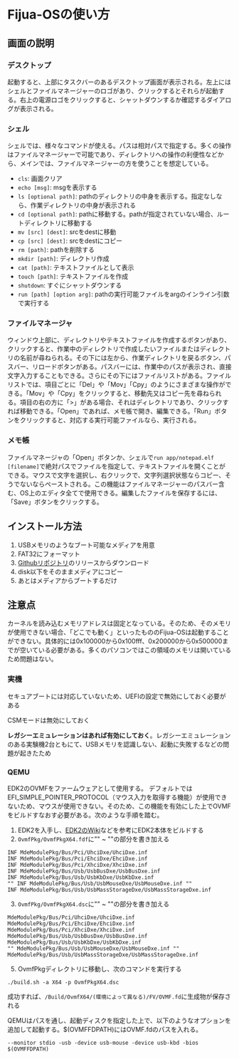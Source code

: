# Fijua-OSの使い方

## 画面の説明
### デスクトップ
起動すると、上部にタスクバーのあるデスクトップ画面が表示される。左上にはシェルとファイルマネージャーのロゴがあり、クリックするとそれらが起動する。右上の電源ロゴをクリックすると、シャットダウンするか確認するダイアログが表示される。

### シェル
シェルでは、様々なコマンドが使える。パスは相対パスで指定する。多くの操作はファイルマネージャーで可能であり、ディレクトリへの操作の利便性などから、メインでは、ファイルマネージャーの方を使うことを想定している。
- `cls`: 画面クリア
- `echo [msg]`: msgを表示する
- `ls [optional path]`: pathのディレクトリの中身を表示する。指定なしなら、作業ディレクトリの中身が表示される
- `cd [optional path]`: pathに移動する。pathが指定されていない場合、ルートディレクトリに移動する
- `mv [src] [dest]`: srcをdestに移動
- `cp [src] [dest]`: srcをdestにコピー
- `rm [path]`: pathを削除する
- `mkdir [path]`: ディレクトリ作成
- `cat [path]`: テキストファイルとして表示
- `touch [path]`: テキストファイルを作成
- `shutdown`: すぐにシャットダウンする
- `run [path] [option arg]`: pathの実行可能ファイルをargのインライン引数で実行する

### ファイルマネージャ
ウィンドウ上部に、ディレクトリやテキストファイルを作成するボタンがあり、クリックすると、作業中のディレクトリで作成したいファイルまたはディレクトリの名前が尋ねられる。その下には左から、作業ディレクトリを戻るボタン、パスバー、リロードボタンがある。パスバーには、作業中のパスが表示され、直接文字入力することもできる。さらにその下にはファイルリストがある。ファイルリストでは、項目ごとに「Del」や「Mov」「Cpy」のようにさまざまな操作ができる。「Mov」や「Cpy」をクリックすると、移動先又はコピー先を尋ねられる。項目の右の方に「>」がある場合、それはディレクトリであり、クリックすれば移動できる。「Open」であれば、メモ帳で開き、編集できる。「Run」ボタンをクリックすると、対応する実行可能ファイルなら、実行される。

### メモ帳
ファイルマネージャの「Open」ボタンか、シェルで`run app/notepad.elf [filename]`で絶対パスでファイルを指定して、テキストファイルを開くことができる。マウスで文字を選択し、右クリックで、文字列選択状態ならコピー、そうでないならペーストされる。この機能はファイルマネージャーのパスバー含む、OS上のエディタ全てで使用できる。編集したファイルを保存するには、「Save」ボタンをクリックする。

## インストール方法
1. USBメモリのようなブート可能なメディアを用意  
2. FAT32にフォーマット  
3. [Githubリポジトリ](https://github.com/kntt32/Fijua-OS)のリリースからダウンロード  
4. disk以下をそのままメディアにコピー  
5. あとはメディアからブートするだけ  

## 注意点
カーネルを読み込むメモリアドレスは固定となっている。そのため、そのメモリが使用できない場合、「どこでも動く」といったもののFijua-OSは起動することができない。具体的には0x100000から0x100fff、0x200000から0x500000までが空いている必要がある。多くのパソコンではこの領域のメモリは開いているため問題はない。
### 実機
セキュアブートには対応していないため、UEFIの設定で無効にしておく必要がある  

CSMモードは無効にしておく  

**レガシーエミュレーションはあれば有効にしておく**。レガシーエミュレーションのある実験機2台ともにて、USBメモリを認識しない、起動に失敗するなどの問題が起きたため  


### QEMU
EDK2のOVMFをファームウェアとして使用する。
デフォルトではEFI_SIMPLE_POINTER_PROTOCOL（マウス入力を取得する機能）が使用できないため、マウスが使用できない。そのため、この機能を有効にした上でOVMFをビルドすなおす必要がある。次のような手順を踏む。  
1. EDK2を入手し、[EDK2のWiki](https://github.com/tianocore/tianocore.github.io/wiki/Getting-Started-with-EDK-II)などを参考にEDK2本体をビルドする
2. `OvmfPkg/OvmfPkgX64.fdf`に"" ~ ""の部分を書き加える
```
INF MdeModulePkg/Bus/Pci/UhciDxe/UhciDxe.inf
INF MdeModulePkg/Bus/Pci/EhciDxe/EhciDxe.inf
INF MdeModulePkg/Bus/Pci/XhciDxe/XhciDxe.inf
INF MdeModulePkg/Bus/Usb/UsbBusDxe/UsbBusDxe.inf
INF MdeModulePkg/Bus/Usb/UsbKbDxe/UsbKbDxe.inf
"" INF MdeModulePkg/Bus/Usb/UsbMouseDxe/UsbMouseDxe.inf ""
INF MdeModulePkg/Bus/Usb/UsbMassStorageDxe/UsbMassStorageDxe.inf
```

3. `OvmfPkg/OvmfPkgX64.dsc`に"" ~ ""の部分を書き加える
```
MdeModulePkg/Bus/Pci/UhciDxe/UhciDxe.inf
MdeModulePkg/Bus/Pci/EhciDxe/EhciDxe.inf
MdeModulePkg/Bus/Pci/XhciDxe/XhciDxe.inf
MdeModulePkg/Bus/Usb/UsbBusDxe/UsbBusDxe.inf
MdeModulePkg/Bus/Usb/UsbKbDxe/UsbKbDxe.inf
"" MdeModulePkg/Bus/Usb/UsbMouseDxe/UsbMouseDxe.inf ""
MdeModulePkg/Bus/Usb/UsbMassStorageDxe/UsbMassStorageDxe.inf
```

5. OvmfPkgディレクトリに移動し、次のコマンドを実行する
```
./build.sh -a X64 -p OvmfPkgX64.dsc
```

成功すれば、`/Build/OvmfX64/(環境によって異なる)/FV/OVMF.fd`に生成物が保存される

QEMUはパスを通し、起動ディスクを指定した上で、以下のようなオプションを追加して起動する。$(OVMFFDPATH)にはOVMF.fdのパスを入れる。  
```
--monitor stdio -usb -device usb-mouse -device usb-kbd -bios $(OVMFFDPATH)
```
